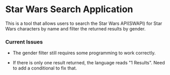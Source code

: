 # Star Wars Search Application

This is a tool that allows users to search the Star Wars API(SWAPI) for Star Wars characters by name and filter the returned results by gender.

### Current Issues

* The gender filter still requires some programming to work correctly.

* If there is only one result returned, the language reads "1 Results". Need to add a conditional to fix that.